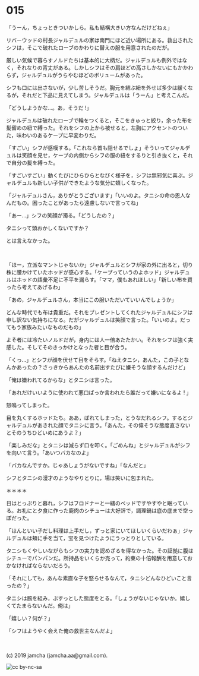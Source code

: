

# 015

「うーん，ちょっときついかしら。私も結構大きい方なんだけどねぇ」

リバーウッドの村長ジャルデュルの家は南門にほど近い場所にある。救出されたシフは，そこで破れたローブのかわりに替えの服を用意されたのだが。

厳しい気候で暮らすノルドたちは基本的に大柄だ。ジャルデュルも例外ではなく，それなりの背丈がある。しかしシフはその肩ほどの高さしかないにもかかわらず，ジャルデュルがうらやむほどのボリュームがあった。

シフも口には出さないが，少し苦しそうだ。胸元を結ぶ紐を外せば多少は緩くなるが，それだと下品に見えてしまう。ジャルデュルは「うーん」と考えこんだ。

「どうしようかな…。あ，そうだ !」

ジャルデュルは破れたローブで輪をつくると，そこをきゅっと絞り，余った布を髪留めの紐で縛った。それをシフの上から被せると，左胸にアクセントのついた，味わいのあるケープに早変わりだ。

「すごい」シフが感嘆する。「これなら首も隠せるでしょ」そういってジャルデュルは笑顔を見せ，ケープの内側からシフの服の紐をするりと引き抜くと，それで自分の髪を縛った。

「すごいすごい」動くたびにひらひらとなびく様子を，シフは無邪気に喜ぶ。ジャルデュルも新しい子供ができたような気分に嬉しくなった。

「ジャルデュルさん，ありがとうございます」「いいのよ。タニシの命の恩人なんだもの。困ったことがあったら遠慮しないで言ってね」

「あー…」シフの笑顔が濁る。「どうしたの？」

タニシって頭おかしくないですか？

とは言えなかった。

<br>

「ほー，立派なマントじゃないか」ジャルデュルとシフが家の外に出ると，切り株に腰かけていたホッドが感心する。「ケープっていうのよホッド」ジャルデュルはホッドの語彙不足に不平を漏らす。「ママ，僕もあれほしい」「新しい布を買ったら考えてあげるわ」

「あの，ジャルデュルさん，本当にこの服いただいていいんでしょうか」

どんな時代でも布は貴重だ。それをプレゼントしてくれたジャルデュルにシフは申し訳ない気持ちになる。だがジャルデュルは笑顔で言った。「いいのよ。だってもう家族みたいなものだもの」

よそ者には冷たいノルドだが，身内には人一倍あたたかい。それをシフは強く実感した。そしてそのきっかけとなった者と目が合う。

「くっ…」とシフが顔を伏せて目をそらす。「ねえタニシ，あんた，この子となんかあったの？さっきからあんたの名前出すたびに嫌そうな顔するんだけど」

「俺は嫌われてるからな」とタニシは言った。

「あれだけいいように使われて悪口ばっか言われたら誰だって嫌いになるよ ! 」

怒鳴ってしまった。

目を丸くするホッドたち。ああ，ばれてしまった，とうなだれるシフ。するとジャルデュルがあきれた顔でタニシに言う。「あんた，その偉そうな態度直さないとそのうちひどいめにあうよ？」

「楽しみだな」とタニシは減らず口を叩く。「ごめんね」とジャルデュルがシフを向いて言う。「あいつバカなのよ」

「バカなんですか。じゃあしょうがないですね」「なんだと」

シフとタニシの漫才のようなやりとりに，場は笑いに包まれた。

＊＊＊＊

日はとっぷりと暮れ，シフはフロドナーと一緒のベッドですやすやと眠っている。お礼にと夕食に作った鹿肉のシチューは大好評で，調理鍋は底の底まで空っぽだった。

「ほんといい子だし料理は上手だし，ずっと家にいてほしいくらいだわぁ」ジャルデュルは頬に手を当て，宝を見つけたようにうっとりとしている。

タニシもくやしいながらもシフの実力を認めざるを得なかった。その証拠に腹はシチューでパンパンだ。所持品をいくらか売って，約束の十倍報酬を用意しておかなければならないだろう。

「それにしても，あんな素直な子を怒らせるなんて，タニシどんなひどいこと言ったの？」

タニシは腕を組み，ぶすっとした態度をとる。「しょうがないじゃないか。嬉しくてたまらないんだ。俺は」

「嬉しい？何が？」

「シフはようやく会えた俺の救世主なんだよ」

<br>
<br>
(c) 2019 jamcha (jamcha.aa@gmail.com).

![cc by-nc-sa](https://i.creativecommons.org/l/by-nc-sa/4.0/88x31.png)

